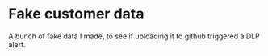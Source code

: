 # Fake customer data

A bunch of fake data I made, to see if uploading it to github triggered a DLP alert.
